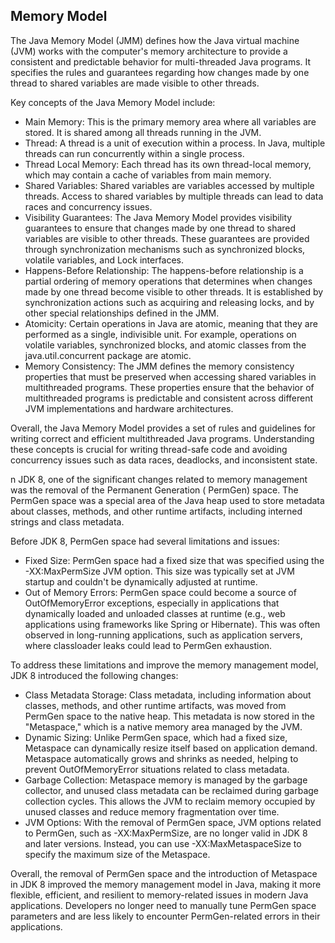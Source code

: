 ## Memory Model

The Java Memory Model (JMM) defines how the Java virtual machine (JVM) works with the computer's memory architecture to
provide a consistent and predictable behavior for multi-threaded Java programs. It specifies the rules and guarantees
regarding how changes made by one thread to shared variables are made visible to other threads.

Key concepts of the Java Memory Model include:

- Main Memory: This is the primary memory area where all variables are stored. It is shared among all threads running in
  the JVM.
- Thread: A thread is a unit of execution within a process. In Java, multiple threads can run concurrently within a
  single process.
- Thread Local Memory: Each thread has its own thread-local memory, which may contain a cache of variables from main
  memory.
- Shared Variables: Shared variables are variables accessed by multiple threads. Access to shared variables by multiple
  threads can lead to data races and concurrency issues.
- Visibility Guarantees: The Java Memory Model provides visibility guarantees to ensure that changes made by one thread
  to shared variables are visible to other threads. These guarantees are provided through synchronization mechanisms
  such as synchronized blocks, volatile variables, and Lock interfaces.
- Happens-Before Relationship: The happens-before relationship is a partial ordering of memory operations that
  determines when changes made by one thread become visible to other threads. It is established by synchronization
  actions such as acquiring and releasing locks, and by other special relationships defined in the JMM.
- Atomicity: Certain operations in Java are atomic, meaning that they are performed as a single, indivisible unit. For
  example, operations on volatile variables, synchronized blocks, and atomic classes from the java.util.concurrent
  package are atomic.
- Memory Consistency: The JMM defines the memory consistency properties that must be preserved when accessing shared
  variables in multithreaded programs. These properties ensure that the behavior of multithreaded programs is
  predictable and consistent across different JVM implementations and hardware architectures.

Overall, the Java Memory Model provides a set of rules and guidelines for writing correct and efficient multithreaded
Java programs. Understanding these concepts is crucial for writing thread-safe code and avoiding concurrency issues
such as data races, deadlocks, and inconsistent state.

n JDK 8, one of the significant changes related to memory management was the removal of the Permanent Generation (
PermGen) space. The PermGen space was a special area of the Java heap used to store metadata about classes, methods, and
other runtime artifacts, including interned strings and class metadata.

Before JDK 8, PermGen space had several limitations and issues:

- Fixed Size: PermGen space had a fixed size that was specified using the -XX:MaxPermSize JVM option. This size was
  typically set at JVM startup and couldn't be dynamically adjusted at runtime.
- Out of Memory Errors: PermGen space could become a source of OutOfMemoryError exceptions, especially in applications
  that dynamically loaded and unloaded classes at runtime (e.g., web applications using frameworks like Spring or
  Hibernate). This was often observed in long-running applications, such as application servers, where classloader leaks
  could lead to PermGen exhaustion.

To address these limitations and improve the memory management model, JDK 8 introduced the following changes:

- Class Metadata Storage: Class metadata, including information about classes, methods, and other runtime artifacts, was
  moved from PermGen space to the native heap. This metadata is now stored in the "Metaspace," which is a native memory
  area managed by the JVM.
- Dynamic Sizing: Unlike PermGen space, which had a fixed size, Metaspace can dynamically resize itself based on
  application demand. Metaspace automatically grows and shrinks as needed, helping to prevent OutOfMemoryError
  situations related to class metadata.
- Garbage Collection: Metaspace memory is managed by the garbage collector, and unused class metadata can be reclaimed
  during garbage collection cycles. This allows the JVM to reclaim memory occupied by unused classes and reduce memory
  fragmentation over time.
- JVM Options: With the removal of PermGen space, JVM options related to PermGen, such as -XX:MaxPermSize, are no longer
  valid in JDK 8 and later versions. Instead, you can use -XX:MaxMetaspaceSize to specify the maximum size of the
  Metaspace.

Overall, the removal of PermGen space and the introduction of Metaspace in JDK 8 improved the memory management model
in Java, making it more flexible, efficient, and resilient to memory-related issues in modern Java applications.
Developers no longer need to manually tune PermGen space parameters and are less likely to encounter PermGen-related
errors in their applications.